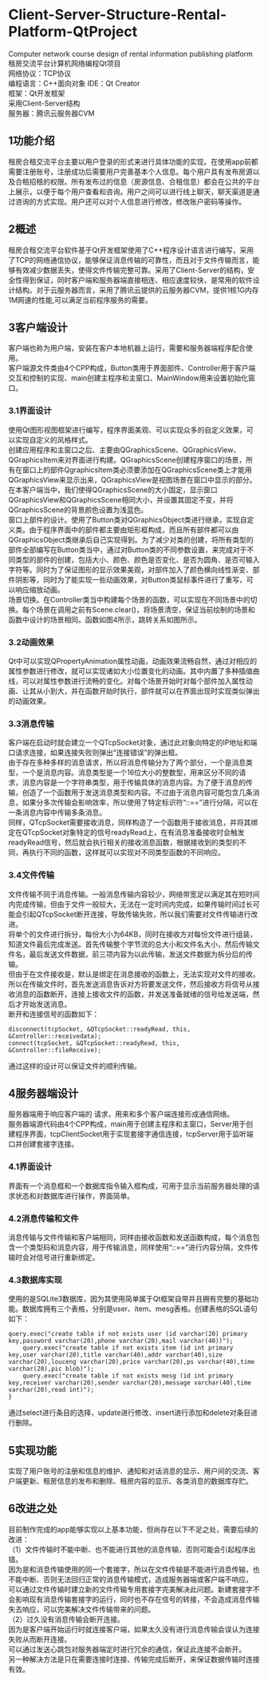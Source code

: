 # Client-Server-Structure-Rental-Platform-QtProject
Computer network course design of rental information publishing platform
租房交流平台计算机网络编程Qt项目  
网络协议：TCP协议  
编程语言：C++面向对象
IDE：Qt Creator  
框架：Qt开发框架  
采用Client-Server结构  
服务器：腾讯云服务器CVM  
## 1功能介绍
租房合租交流平台主要以用户登录的形式来进行具体功能的实现。在使用app前都需要注册账号，注册成功后需要用户完善基本个人信息。每个用户具有发布房源以及合租招租的权限。所有发布过的信息（房源信息、合租信息）都会在公共的平台上展示，以便于每个用户查看和咨询。用户之间可以进行线上聊天，聊天渠道是通过咨询的方式实现。用户还可以对个人信息进行修改，修改账户密码等操作。  
## 2概述
租房合租交流平台软件基于Qt开发框架使用了C++程序设计语言进行编写，采用了TCP的网络通信协议，能够保证消息传输的可靠性，而且对于文件传输而言，能够有效减少数据丢失，使得文件传输完整可靠。采用了Client-Server的结构，安全性得到保证，同时客户端和服务器端直接相连、相应速度较快，是常用的软件设计结构。对于云服务器而言，采用了腾讯云提供的云服务器CVM，提供1核1G内存1M网速的性能,可以满足当前程序服务的需要。  
## 3客户端设计
客户端也称为用户端，安装在客户本地机器上运行，需要和服务器端程序配合使用。  
客户端源文件类由4个CPP构成，Button类用于界面部件、Controller用于客户端交互和控制的实现、main创建主程序和主窗口、MainWindow用来设置初始化窗口。  
### 3.1界面设计
使用Qt图形视图框架进行编写，程序界面美观、可以实现众多的自定义效果，可以实现自定义的风格样式。  
创建应用程序和主窗口之后、主要由QGraphicsScene、QGraphicsView、QGraphicsItem来对界面进行构建。QGraphicsScene创建程序窗口的场景，所有在窗口上的部件QgraphicsItem类必须要添加在QGraphicsScene类上才能用QGraphicsView来显示出来，QGraphicsView是视图场景在窗口中显示的部分。在本客户端当中，我们使得QGraphicsScene的大小固定，显示窗口QGraphicsView和QGraphicsScene相同大小，并设置其固定不变，并将QGraphicsScene的背景颜色设置为浅蓝色。  
窗口上部件的设计。使用了Button类对QGraphicsObject类进行继承，实现自定义类。由于程序界面中的部件都主要由矩形框构成，而且所有部件都可以由QGraphicsObject类继承后自己实现得到。为了减少对类的创建，将所有类型的部件全部编写在Button类当中，通过对Button类的不同参数设置，来完成对于不同类型的部件的创建，包括大小、颜色、颜色是否变化、是否为圆角、是否可输入字符等。同时为了保证图形的显示效果美观，对部件加入了颜色横向线性渐变、部件阴影等，同时为了能实现一些动画效果，对Button类鼠标事件进行了重写，可以响应缩放动画。  
场景切换。在Controller类当中构建每个场景的函数，可以实现在不同场景中的切换。每个场景在调用之前有Scene.clear()，将场景清空，保证当前绘制的场景和函数中设计的场景相同。函数如图4所示，跳转关系如图所示。  
### 3.2动画效果
Qt中可以实现QPropertyAnimation属性动画，动画效果流畅自然，通过对相应的属性参数进行修改，就可以实现诸如大小位置变化的动画。其中内置了多种插值曲线，可以对属性参数进行流畅的变化。对每个场景开始时对每个部件加入属性动画、让其从小到大，并在函数开始时执行，部件就可以在界面出现时实现类似弹出的动画效果。  
### 3.3消息传输
客户端在启动时就会建立一个QTcpSocket对象，通过此对象向特定的IP地址和端口请求连接，如果连接失败则弹出“连接错误”的弹出框。  
由于存在多种多样的消息请求，所以将消息传输分为了两个部分，一个是消息类型，一个是消息内容。消息类型是一个16位大小的整数型，用来区分不同的请求，消息内容是一个字符串类型，用于传输具体的消息内容。为了便于消息的传输，创造了一个函数用于发送消息类型和内容。不过由于消息内容可能包含几条消息，如果分多次传输会影响效率，所以使用了特定标识符“::==”进行分隔，可以在一条消息内容中传输多条消息。  
同样，QTcpSocket需要接收消息，同样构造了一个函数用于接收消息，并将其绑定在QTcpSocket对象特定的信号readyRead上，在有消息准备接收时会触发readyRead信号，然后就会执行相关的接收消息函数，根据接收到的类型的不同，再执行不同的函数，这样就可以实现对不同类型函数的不同响应。  
### 3.4文件传输
文件传输不同于消息传输。一般消息传输内容较少，网络带宽足以满足其在短时间内完成传输，但由于文件一般较大，无法在一定时间内完成，如果传输时间过长可能会引起QTcpSocket断开连接，导致传输失败，所以我们需要对文件传输进行改进。  
将单个的文件进行拆分，每份大小为64KB，同时在接收方对每份文件进行组装，知道文件最后完成发送。首先传输整个字节流的总大小和文件名大小，然后传输文件名，最后发送文件数据，前三项内容为以此传输，发送文件数据为拆分后的传输。  
但由于在文件接收是，默认是绑定在消息接收的函数上，无法实现对文件的接收。所以在传输文件时，首先发送消息告诉对方将要发送文件，然后接收方将信号从接收消息的函数断开，连接上接收文件的函数，并发送准备就绪的信号给发送端，然后才开始发送消息。  
断开和连接信号的函数如下：  
```
disconnect(tcpSocket, &QTcpSocket::readyRead, this, &Controller::receivedata);
connect(tcpSocket, &QTcpSocket::readyRead, this, &Controller::fileReceive);
```

通过这样的设计可以保证文件的顺利传输。  
## 4服务器端设计
服务器端用于响应客户端的 请求，用来和多个客户端连接形成通信网络。  
服务器端源代码由4个CPP构成，main用于创建主程序和主窗口，Server用于创建程序界面，tcpClientSocket用于实现套接字通信连接，tcpServer用于监听端口并创建套接字连接。  
### 4.1界面设计
界面有一个消息框和一个数据库指令输入框构成，可用于显示当前服务器处理的请求状态和对数据库进行操作，界面简单。  
### 4.2消息传输和文件
消息传输与文件传输和客户端相同，同样由接收函数和发送函数构成，每个消息包含一个类型码和消息内容，用于传输消息，同样使用“::==”进行内容分隔，文件传输时会对信号进行重新绑定。  
### 4.3数据库实现
使用的是SQLite3数据库，因为其使用简单属于Qt框架自带并且拥有完整的基础功能。数据库拥有三个表格，分别是user、item、mesg表格。创建表格的SQL语句如下：  
```
query.exec("create table if not exists user (id varchar(20) primary key,password varchar(20),phone varchar(20),mail varchar(40))");
    query.exec("create table if not exists item (id int primary key,user varchar(20),title varchar(40),addr varchar(40),size varchar(20),louceng varchar(20),price varchar(20),ps varchar(40),time varchar(20),pic blob)");
    query.exec("create table if not exists mesg (id int primary key,receiver varchar(20),sender varchar(20),message varchar(40),time varchar(20),read int)");
}
```

通过select进行条目的选择，update进行修改、insert进行添加和delete对条目进行删除。  
## 5实现功能
实现了用户账号的注册和信息的维护、通知和对话消息的显示、用户间的交流、客户端更新、租房信息的发布和删除、租房内容的显示、各类消息的数据库存贮。  
## 6改进之处
目前制作完成的app能够实现以上基本功能，但尚存在以下不足之处，需要后续的改进：  
（1）文件传输时不能中断、也不能进行其他的消息传输，否则可能会引起程序出错。  
因为是和消息传输使用的同一个套接字，所以在文件传输是不能进行消息传输，也不能中断、否则无法回归正常的消息传输模式，造成服务器端或客户端不响应。  
可以通过文件传输时建立新的文件传输专用套接字完美解决此问题。新建套接字不会影响现有消息传输套接字的运行，同时也不存在信号的转接，不会造成消息传输失去响应，可以完美解决文件传输带来的问题。  
（2）过久没有消息传输会断开连接。  
因为是客户端开始运行时就连接客户端，如果太久没有进行消息传输会误认为连接失败从而断开连接。  
可以通过发送心跳包对服务器端定时进行冗余的通信，保证此连接不会断开。  
另一种解决方法是只在需要连接时连接、传输完成后断开，来保证数据传输时连接有效。  
